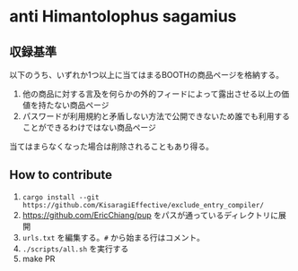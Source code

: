 # anti Himantolophus sagamius

## 収録基準
以下のうち、いずれか1つ以上に当てはまるBOOTHの商品ページを格納する。

1. 他の商品に対する言及を何らかの外的フィードによって露出させる以上の価値を持たない商品ページ
2. パスワードが利用規約と矛盾しない方法で公開できないため誰でも利用することができるわけではない商品ページ

当てはまらなくなった場合は削除されることもあり得る。

## How to contribute

1. `cargo install --git https://github.com/KisaragiEffective/exclude_entry_compiler/`
2. https://github.com/EricChiang/pup をパスが通っているディレクトリに展開
3. `urls.txt` を編集する。`#` から始まる行はコメント。
4. `./scripts/all.sh` を実行する
5. make PR
